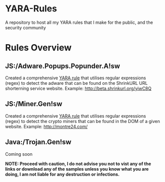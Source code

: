 # YARA-Rules
A repository to host all my YARA rules that I make for the public, and the security community


# Rules Overview

## JS:/Adware.Popups.Popunder.A!sw

Created a comprehensive [YARA rule](../main/Javascript/Adware/Popups/Popunder.D/AdsterraAdware.yara) that utilises regular expressions (regex) to detect the adware that can be found on the ShrinkURL URL shorterning service website. 
Example: http://beta.shrinkurl.org/yiwC8Q

## JS:/Miner.Gen!sw

Created a comprehensive [YARA rule](../main/Javascript/Miners) that utilises regular expressions (regex) to detect the crypto miners that can be found in the DOM of a given website.
Example: http://montre24.com/

## Java:/Trojan.Gen!sw

Coming soon


**NOTE: Proceed with caution, I do not advise you not to vist any of the links or download any of the samples unless you know what you are doing, I am not liable for any destruction or infections.**
